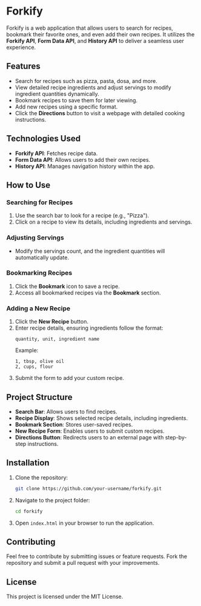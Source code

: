 # Forkify

Forkify is a web application that allows users to search for recipes, bookmark their favorite ones, and even add their own recipes. It utilizes the **Forkify API**, **Form Data API**, and **History API** to deliver a seamless user experience.

## Features
- Search for recipes such as pizza, pasta, dosa, and more.
- View detailed recipe ingredients and adjust servings to modify ingredient quantities dynamically.
- Bookmark recipes to save them for later viewing.
- Add new recipes using a specific format.
- Click the **Directions** button to visit a webpage with detailed cooking instructions.

## Technologies Used
- **Forkify API**: Fetches recipe data.
- **Form Data API**: Allows users to add their own recipes.
- **History API**: Manages navigation history within the app.

## How to Use
### Searching for Recipes
1. Use the search bar to look for a recipe (e.g., "Pizza").
2. Click on a recipe to view its details, including ingredients and servings.

### Adjusting Servings
- Modify the servings count, and the ingredient quantities will automatically update.

### Bookmarking Recipes
1. Click the **Bookmark** icon to save a recipe.
2. Access all bookmarked recipes via the **Bookmark** section.

### Adding a New Recipe
1. Click the **New Recipe** button.
2. Enter recipe details, ensuring ingredients follow the format:
   ```
   quantity, unit, ingredient name
   ```
   Example:
   ```
   1, tbsp, olive oil
   2, cups, flour
   ```
3. Submit the form to add your custom recipe.

## Project Structure
- **Search Bar**: Allows users to find recipes.
- **Recipe Display**: Shows selected recipe details, including ingredients.
- **Bookmark Section**: Stores user-saved recipes.
- **New Recipe Form**: Enables users to submit custom recipes.
- **Directions Button**: Redirects users to an external page with step-by-step instructions.

## Installation
1. Clone the repository:
   ```sh
   git clone https://github.com/your-username/forkify.git
   ```
2. Navigate to the project folder:
   ```sh
   cd forkify
   ```
3. Open `index.html` in your browser to run the application.

## Contributing
Feel free to contribute by submitting issues or feature requests. Fork the repository and submit a pull request with your improvements.

## License
This project is licensed under the MIT License.
